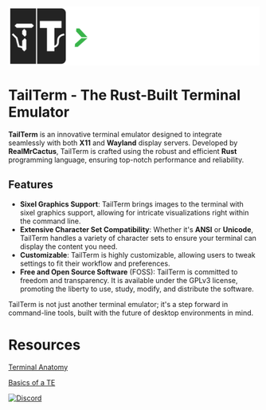![TailTerm Banner](https://github.com/RealMrCactus/TailTerm/blob/main/TailTermBanner.png?raw=true)

# TailTerm - The Rust-Built Terminal Emulator

**TailTerm** is an innovative terminal emulator designed to integrate seamlessly with both **X11** and **Wayland** display servers. Developed by **RealMrCactus**, TailTerm is crafted using the robust and efficient **Rust** programming language, ensuring top-notch performance and reliability.

## Features
- **Sixel Graphics Support**: TailTerm brings images to the terminal with sixel graphics support, allowing for intricate visualizations right within the command line.
- **Extensive Character Set Compatibility**: Whether it's **ANSI** or **Unicode**, TailTerm handles a variety of character sets to ensure your terminal can display the content you need.
- **Customizable**: TailTerm is highly customizable, allowing users to tweak settings to fit their workflow and preferences.
- **Free and Open Source Software** (FOSS): TailTerm is committed to freedom and transparency. It is available under the GPLv3 license, promoting the liberty to use, study, modify, and distribute the software.

TailTerm is not just another terminal emulator; it's a step forward in command-line tools, built with the future of desktop environments in mind.

# Resources

[Terminal Anatomy](https://poor.dev/blog/terminal-anatomy/)

[Basics of a TE](https://github.com/codecrafters-io/build-your-own-x/issues/85#issue-324138609)

[![Discord](https://assets-global.website-files.com/6257adef93867e50d84d30e2/636e0b52aa9e99b832574a53_full_logo_blurple_RGB.png)](https://discord.com/invite/C9vbcefvUA)
